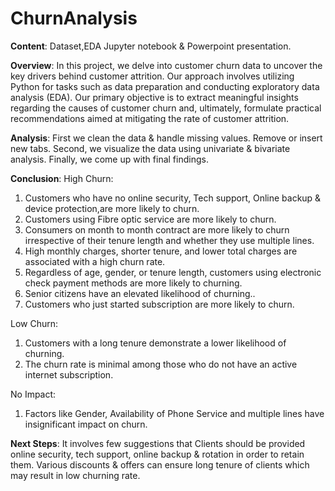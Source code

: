 # ChurnAnalysis

**Content**: Dataset,EDA Jupyter notebook & Powerpoint presentation.

**Overview**: In this project, we delve into customer churn data to uncover the key drivers behind customer attrition. Our approach involves utilizing Python for tasks such as data preparation and conducting exploratory data analysis (EDA). Our primary objective is to extract meaningful insights regarding the causes of customer churn and, ultimately, formulate practical recommendations aimed at mitigating the rate of customer attrition.

**Analysis**: First we clean the data & handle missing values. Remove or insert new tabs. Second, we visualize the data using univariate & bivariate analysis. Finally, we come up with final findings.

**Conclusion**: High Churn:

1. Customers who have no online security, Tech support, Online backup & device protection,are more likely to churn.
2. Customers using Fibre optic service are more likely to churn.
3. Consumers on month to month contract are more likely to churn irrespective of their tenure length and whether they use multiple lines.
4. High monthly charges, shorter tenure, and lower total charges are associated with a high churn rate.
5. Regardless of age, gender, or tenure length, customers using electronic check payment methods are more likely to churning.
6. Senior citizens have an elevated likelihood of churning..
7. Customers who just started subscription  are more likely to churn. 

Low Churn:

1. Customers with a long tenure demonstrate a lower likelihood of churning.
2. The churn rate is minimal among those who do not have an active internet subscription.

No Impact:

1. Factors like Gender, Availability of Phone Service and multiple lines have insignificant impact on churn. 

**Next Steps**: It involves few suggestions that Clients should be provided online security, tech support, online backup & rotation in order to retain them.
Various discounts & offers can ensure long tenure of clients which may result in low churning rate.
